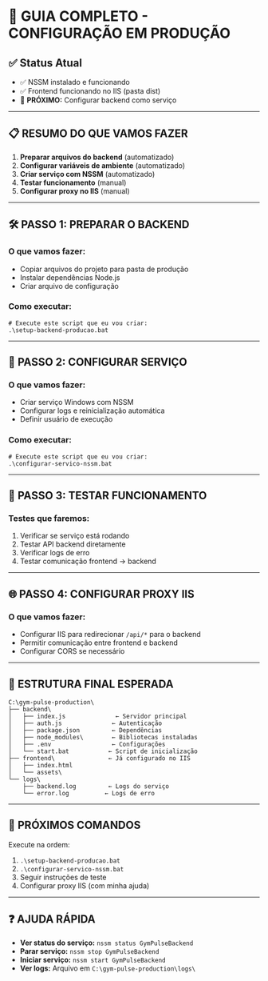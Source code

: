 # 🎯 GUIA COMPLETO - CONFIGURAÇÃO EM PRODUÇÃO

## ✅ Status Atual
- ✅ NSSM instalado e funcionando
- ✅ Frontend funcionando no IIS (pasta dist)
- 🔄 **PRÓXIMO:** Configurar backend como serviço

---

## 📋 RESUMO DO QUE VAMOS FAZER

1. **Preparar arquivos do backend** (automatizado)
2. **Configurar variáveis de ambiente** (automatizado)
3. **Criar serviço com NSSM** (automatizado)
4. **Testar funcionamento** (manual)
5. **Configurar proxy no IIS** (manual)

---

## 🛠️ PASSO 1: PREPARAR O BACKEND

### O que vamos fazer:
- Copiar arquivos do projeto para pasta de produção
- Instalar dependências Node.js
- Criar arquivo de configuração

### Como executar:
```batch
# Execute este script que eu vou criar:
.\setup-backend-producao.bat
```

---

## 🔧 PASSO 2: CONFIGURAR SERVIÇO

### O que vamos fazer:
- Criar serviço Windows com NSSM
- Configurar logs e reinicialização automática
- Definir usuário de execução

### Como executar:
```batch
# Execute este script que eu vou criar:
.\configurar-servico-nssm.bat
```

---

## 🧪 PASSO 3: TESTAR FUNCIONAMENTO

### Testes que faremos:
1. Verificar se serviço está rodando
2. Testar API backend diretamente
3. Verificar logs de erro
4. Testar comunicação frontend → backend

---

## 🌐 PASSO 4: CONFIGURAR PROXY IIS

### O que vamos fazer:
- Configurar IIS para redirecionar `/api/*` para o backend
- Permitir comunicação entre frontend e backend
- Configurar CORS se necessário

---

## 📂 ESTRUTURA FINAL ESPERADA

```
C:\gym-pulse-production\
├── backend\
│   ├── index.js              ← Servidor principal
│   ├── auth.js              ← Autenticação
│   ├── package.json         ← Dependências
│   ├── node_modules\        ← Bibliotecas instaladas
│   ├── .env                 ← Configurações
│   └── start.bat           ← Script de inicialização
├── frontend\               ← Já configurado no IIS
│   ├── index.html
│   └── assets\
└── logs\
    ├── backend.log         ← Logs do serviço
    └── error.log          ← Logs de erro
```

---

## 🎯 PRÓXIMOS COMANDOS

Execute na ordem:

1. `.\setup-backend-producao.bat`
2. `.\configurar-servico-nssm.bat`
3. Seguir instruções de teste
4. Configurar proxy IIS (com minha ajuda)

---

## ❓ AJUDA RÁPIDA

- **Ver status do serviço:** `nssm status GymPulseBackend`
- **Parar serviço:** `nssm stop GymPulseBackend`
- **Iniciar serviço:** `nssm start GymPulseBackend`
- **Ver logs:** Arquivo em `C:\gym-pulse-production\logs\`
